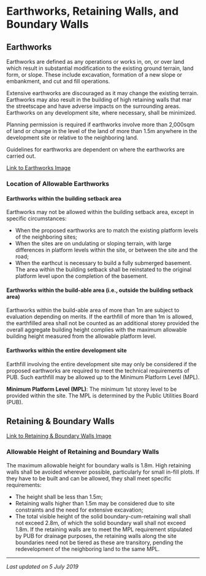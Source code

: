 # Earthworks, Retaining Walls, and Boundary Walls

## Earthworks

Earthworks are defined as any operations or works in, on, or over land which result in substantial modification to the existing ground terrain, land form, or slope. These include excavation, formation of a new slope or embankment, and cut and fill operations.

Extensive earthworks are discouraged as it may change the existing terrain. Earthworks may also result in the building of high retaining walls that mar the streetscape and have adverse impacts on the surrounding areas. Earthworks on any development site, where necessary, shall be minimized.

Planning permission is required if earthworks involve more than 2,000sqm of land or change in the level of the land of more than 1.5m anywhere in the development site or relative to the neighboring land.

Guidelines for earthworks are dependent on where the earthworks are carried out.

[Link to Earthworks Image](https://www.ura.gov.sg/-/media/Corporate/Guidelines/Development-control/Commercial/C07_Earthworks.jpg?h=100%25&w=100%25)

### Location of Allowable Earthworks

#### Earthworks within the building setback area

Earthworks may not be allowed within the building setback area, except in specific circumstances:

- When the proposed earthworks are to match the existing platform levels of the neighboring sites;
- When the sites are on undulating or sloping terrain, with large differences in platform levels within the site, or between the site and the road;
- When the earthcut is necessary to build a fully submerged basement. The area within the building setback shall be reinstated to the original platform level upon the completion of the basement.

#### Earthworks within the build-able area (i.e., outside the building setback area)

Earthworks within the build-able area of more than 1m are subject to evaluation depending on merits. If the earthfill of more than 1m is allowed, the earthfilled area shall not be counted as an additional storey provided the overall aggregate building height complies with the maximum allowable building height measured from the allowable platform level.

#### Earthworks within the entire development site

Earthfill involving the entire development site may only be considered if the proposed earthworks are required to meet the technical requirements of PUB. Such earthfill may be allowed up to the Minimum Platform Level (MPL).

**Minimum Platform Level (MPL)**: The minimum 1st storey level to be provided within the site. The MPL is determined by the Public Utilities Board (PUB).

## Retaining & Boundary Walls

[Link to Retaining & Boundary Walls Image](https://www.ura.gov.sg/-/media/Corporate/Guidelines/Development-control/Flats-Condominiums/F15_Retaining_Wall_15m.jpg?h=100%2525&w=100%2525)

### Allowable Height of Retaining and Boundary Walls

The maximum allowable height for boundary walls is 1.8m. High retaining walls shall be avoided wherever possible, particularly for small in-fill plots. If they have to be built and can be allowed, they shall meet specific requirements:

- The height shall be less than 1.5m;
- Retaining walls higher than 1.5m may be considered due to site constraints and the need for extensive excavation;
- The total visible height of the solid boundary-cum-retaining wall shall not exceed 2.8m, of which the solid boundary wall shall not exceed 1.8m. If the retaining walls are to meet the MPL requirement stipulated by PUB for drainage purposes, the retaining walls along the site boundaries need not be tiered as these are transitory, pending the redevelopment of the neighboring land to the same MPL.

---

*Last updated on 5 July 2019*
